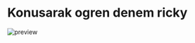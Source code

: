 # Konusarak ogren denem ricky

![preview](https://user-images.githubusercontent.com/74902207/118961038-8e4dc500-b96c-11eb-8273-6f552a4859b3.gif)

